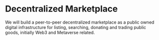 # Decentralized Marketplace

We will build a peer-to-peer decentralized marketplace as a public owned digital infrastructure for listing, searching, donating and trading public goods, initially Web3 and Metaverse related.

